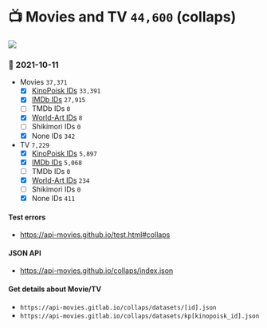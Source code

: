 # :tv: Movies and TV `44,600` (collaps)

<a href="https://API-Movies.github.io"><img src="https://API-Movies.github.io/banner.png?cache"></a>

### :date: 2021-10-11
- Movies `37,371`
  - [x] <a href="https://API-Movies.github.io/collaps/movie_kinopoisk_ids.json">KinoPoisk IDs</a> `33,391`
  - [x] <a href="https://API-Movies.github.io/collaps/movie_imdb_ids.json">IMDb IDs</a> `27,915`
  - [ ] TMDb IDs `0`
  - [x] <a href="https://API-Movies.github.io/collaps/movie_world_art_ids.json">World-Art IDs</a> `8`
  - [ ] Shikimori IDs `0`
  - [x] None IDs `342`
- TV `7,229`
  - [x] <a href="https://API-Movies.github.io/collaps/tv_kinopoisk_ids.json">KinoPoisk IDs</a> `5,897`
  - [x] <a href="https://API-Movies.github.io/collaps/tv_imdb_ids.json">IMDb IDs</a> `5,068`
  - [ ] TMDb IDs `0`
  - [x] <a href="https://API-Movies.github.io/collaps/tv_world_art_ids.json">World-Art IDs</a> `234`
  - [ ] Shikimori IDs `0`
  - [x] None IDs `411`
#### Test errors
- <a href='https://api-movies.github.io/test.html#collaps'>https://api-movies.github.io/test.html#collaps</a>
#### JSON API
- <a href='https://api-movies.github.io/collaps/index.json'>https://api-movies.github.io/collaps/index.json</a>
#### Get details about Movie/TV
- `https://api-movies.gitlab.io/collaps/datasets/[id].json`
- `https://api-movies.gitlab.io/collaps/datasets/kp[kinopoisk_id].json`
